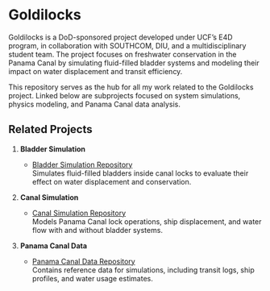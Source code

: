 # Goldilocks

Goldilocks is a DoD-sponsored project developed under UCF’s E4D program, in collaboration with SOUTHCOM, DIU, and a multidisciplinary student team. The project focuses on freshwater conservation in the Panama Canal by simulating fluid-filled bladder systems and modeling their impact on water displacement and transit efficiency.

This repository serves as the hub for all my work related to the Goldilocks project. Linked below are subprojects focused on system simulations, physics modeling, and Panama Canal data analysis.

## Related Projects

1. **Bladder Simulation**  
   - [Bladder Simulation Repository](https://github.com/jleto6/bladder-sim)  
   Simulates fluid-filled bladders inside canal locks to evaluate their effect on water displacement and conservation.

2. **Canal Simulation**  
   - [Canal Simulation Repository](https://github.com/jleto6/canal-sim)  
   Models Panama Canal lock operations, ship displacement, and water flow with and without bladder systems.

3. **Panama Canal Data**  
   - [Panama Canal Data Repository](https://github.com/jleto6/panama-canal-data)  
   Contains reference data for simulations, including transit logs, ship profiles, and water usage estimates.
